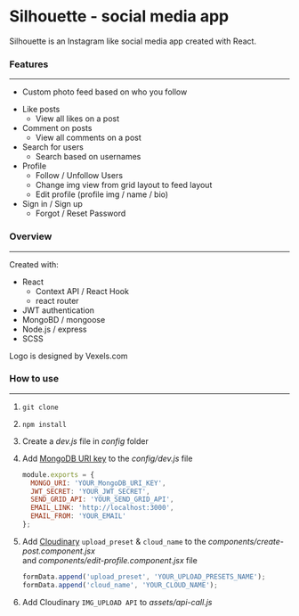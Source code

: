 # Silhouette - social media app

Silhouette is an Instagram like social media app created with React.<p>

### Features

---

- Custom photo feed based on who you follow

* Like posts
  - View all likes on a post
* Comment on posts
  - View all comments on a post
* Search for users
  - Search based on usernames
* Profile
  - Follow / Unfollow Users
  - Change img view from grid layout to feed layout
  * Edit profile (profile img / name / bio)
* Sign in / Sign up
  - Forgot / Reset Password
  <p>

### Overview

---

Created with:<br>

- React
  - Context API / React Hook
  - react router
- JWT authentication
- MongoBD / mongoose
- Node.js / express
- SCSS
<p>
Logo is designed by Vexels.com<p>

### How to use

---

1. `git clone`
2. `npm install`
3. Create a _dev.js_ file in _config_ folder
4. Add [MongoDB URI key](https://account.mongodb.com/account/login) to the _config/dev.js_ file
   ```js
   module.exports = {
     MONGO_URI: 'YOUR_MongoDB_URI_KEY',
     JWT_SECRET: 'YOUR_JWT_SECRET',
     SEND_GRID_API: 'YOUR_SEND_GRID_API',
     EMAIL_LINK: 'http://localhost:3000',
     EMAIL_FROM: 'YOUR_EMAIL'
   };
   ```
5. Add [Cloudinary](https://cloudinary.com/users/login) `upload_preset` & `cloud_name` to the _components/create-post.component.jsx_<br>
   and _components/edit-profile.component.jsx_ file

   ```js
   formData.append('upload_preset', 'YOUR_UPLOAD_PRESETS_NAME');
   formData.append('cloud_name', 'YOUR_CLOUD_NAME');
   ```

6. Add Cloudinary `IMG_UPLOAD API` to _assets/api-call.js_
<p>
